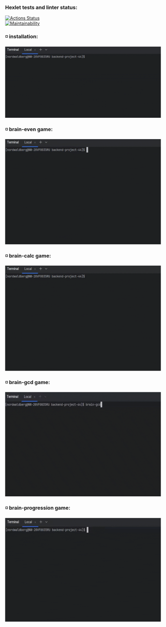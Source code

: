 ### Hexlet tests and linter status:
[![Actions Status](https://github.com/nordwaldberg/backend-project-44/actions/workflows/hexlet-check.yml/badge.svg)](https://github.com/nordwaldberg/backend-project-44/actions)<br/>
[![Maintainability](https://api.codeclimate.com/v1/badges/e31c4b59f915f3a0bf16/maintainability)](https://codeclimate.com/github/nordwaldberg/backend-project-44/maintainability)

### ◽ installation:
<div style="text-align: center">
    <img src="assets/installation.gif" width="550" height="230" alt="demo_calc">
</div>

### ◽ brain-even game:
<div style="text-align: center">
    <img src="assets/demo_even.gif" width="550" height="340" alt="demo_calc">
</div>

### ◽ brain-calc game:
<div style="text-align: center">
    <img src="assets/demo_calc.gif" width="550" height="340" alt="demo_calc">
</div>

### ◽ brain-gcd game:
<div style="text-align: center">
    <img src="assets/demo_gcd.gif" width="550" height="337" alt="demo_calc">
</div>

### ◽ brain-progression game:
<div style="text-align: center">
    <img src="assets/demo_progression.gif" width="550" height="335" alt="demo_calc">
</div>
